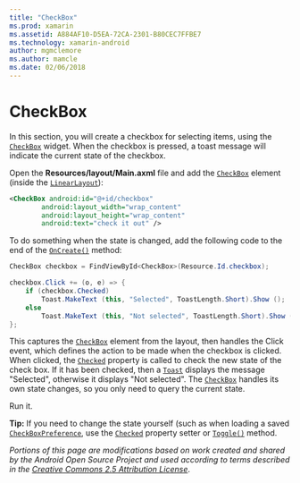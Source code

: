 ```yaml
---
title: "CheckBox"
ms.prod: xamarin
ms.assetid: A884AF10-D5EA-72CA-2301-B80CEC7FFBE7
ms.technology: xamarin-android
author: mgmclemore
ms.author: mamcle
ms.date: 02/06/2018
---
```


# CheckBox

In this section, you will create a checkbox for selecting items, using the
[`CheckBox`](https://developer.xamarin.com/api/type/Android.Widget.CheckBox)
widget. When the checkbox is pressed, a toast message will indicate the
current state of the checkbox.

Open the **Resources/layout/Main.axml** file and add the
[`CheckBox`](https://developer.xamarin.com/api/type/Android.Widget.CheckBox/) element (inside
the [`LinearLayout`](https://developer.xamarin.com/api/type/Android.Widget.LinearLayout)):

```xml
<CheckBox android:id="@+id/checkbox"
        android:layout_width="wrap_content"
        android:layout_height="wrap_content"
        android:text="check it out" />
```

To do something when the state is changed, add the following code
to the end of the
[`OnCreate()`](https://developer.xamarin.com/api/member/Android.App.Activity.OnCreate/p/Android.OS.Bundle/Android.OS.PersistableBundle)
method:

```csharp
CheckBox checkbox = FindViewById<CheckBox>(Resource.Id.checkbox);

checkbox.Click += (o, e) => {
    if (checkbox.Checked)
        Toast.MakeText (this, "Selected", ToastLength.Short).Show ();
    else
        Toast.MakeText (this, "Not selected", ToastLength.Short).Show ();
};
```

This captures the
[`CheckBox`](https://developer.xamarin.com/api/type/Android.Widget.CheckBox/)
element from the layout, then handles the Click event, which
defines the action to be made when the checkbox is clicked. When
clicked, the
[`Checked`](https://developer.xamarin.com/api/property/Android.Widget.CompoundButton.Checked/)
property is called to check the new state of the check box. If it
has been checked, then a
[`Toast`](https://developer.xamarin.com/api/type/Android.Widget.Toast/)
displays the message "Selected", otherwise it displays
"Not selected". The
[`CheckBox`](https://developer.xamarin.com/api/type/Android.Widget.CheckBox/)
handles its own state changes, so you only need to query the
current state.

Run it.

**Tip:** If you need to change the state yourself (such as when loading
a saved
[`CheckBoxPreference`](https://developer.xamarin.com/api/type/Android.Preferences.CheckBoxPreference),
use the
[`Checked`](https://developer.xamarin.com/api/property/Android.Widget.CompoundButton.Checked)
property setter or
[`Toggle()`](https://developer.xamarin.com/api/member/Android.Widget.CompoundButton.Toggle)
method.

*Portions of this page are modifications based on work created and
shared by the Android Open Source Project and used according to terms
described in the*
[*Creative Commons 2.5 Attribution License*](http://creativecommons.org/licenses/by/2.5/).
